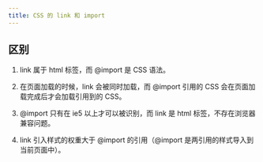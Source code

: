 ```yaml
---
title: CSS 的 link 和 import
---
```


## 区别

1. link 属于 html 标签，而 @import 是 CSS 语法。

2. 在页面加载的时候，link 会被同时加载，而 @import 引用的 CSS 会在页面加载完成后才会加载引用到的 CSS。

3. @import 只有在 ie5 以上才可以被识别，而 link 是 html 标签，不存在浏览器兼容问题。

4. link 引入样式的权重大于 @import 的引用（@import 是两引用的样式导入到当前页面中）。